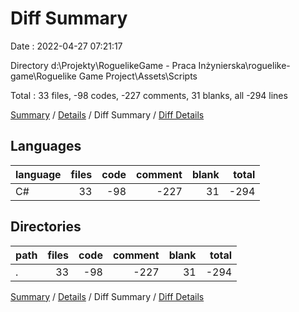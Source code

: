# Diff Summary

Date : 2022-04-27 07:21:17

Directory d:\Projekty\RoguelikeGame - Praca Inżynierska\roguelike-game\Roguelike Game Project\Assets\Scripts

Total : 33 files,  -98 codes, -227 comments, 31 blanks, all -294 lines

[Summary](results.md) / [Details](details.md) / Diff Summary / [Diff Details](diff-details.md)

## Languages
| language | files | code | comment | blank | total |
| :--- | ---: | ---: | ---: | ---: | ---: |
| C# | 33 | -98 | -227 | 31 | -294 |

## Directories
| path | files | code | comment | blank | total |
| :--- | ---: | ---: | ---: | ---: | ---: |
| . | 33 | -98 | -227 | 31 | -294 |

[Summary](results.md) / [Details](details.md) / Diff Summary / [Diff Details](diff-details.md)
